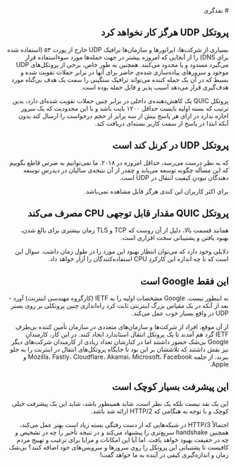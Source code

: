 <div dir="rtl">
# نقدگری

## پروتکل UDP هرگز کار نخواهد کرد

بسیاری از شرکت‌ها، اپراتور‌ها و سازمان‌ها ترافیک UDP خارج از پورت ۵۳ (استفاده شده برای DNS) را از آنجایی که امروزه بیشتر در جهت حمله‌ها مورد سو‌ءاستفاده قرار می‌گیرد مسدود و یا محدود می‌کنند. همچنین به طور خاص، برخی از پروتکل‌های UDP موجود و سرور‌های پیاده‌سازی شده‌ی حاضر برای آنها در برابر حملات تقویت شده و بسیط که در آن یک حمله کننده می‌تواند ترافیک سنگینی را سمت یک هدف بی‌گناه مورد هدف‌گیری قرار می‌دهد آسیب پذیر و قابل حمله بوده است.

پروتکل QUIC یک کاهش‌دهنده‌ی‌‌ داخلی در برابر چنین حملات تقویت شده‌ای دارد، بدین ترتیب که بسته‌ اولیه بایست حداقل ۱۲۰۰ بایت باشد و با این محدودیت که یک سرور اجازه ندارد در ازای هر پاسخ بیش از سه برابر از حجم درخواست را ارسال کند بدون آنکه ابتدا در پاسخ از سمت کاربر بسته‌ای دریافت کند.

## پروتکل UDP در کرنل کند است

که به نظر درست می‌رسد، حداقل امروزه در ۲۰۱۸. ما نمی‌توانیم به ضرس قاطع بگوییم که این مسأله چگونه توسعه می‌یابد و چقدر از آن نتیجه‌ی سالیان در دیدرسِ توسعه دهندگان نبودنِ کیفیت انتقال در UDP است.

برای اکثر کاربران این کندی هرگز قابل مشاهده نمی‌باشد.

## پروتکل QUIC مقدار قابل توجهی CPU مصرف می‌کند

همانند قسمت بالا، دلیل از آن روست که TCP و TLS زمان بیشتری برای بالغ شدن، بهبود یافتن و پشتیبانی سخت افزاری است. 

دلایلی وجود دارد که می‌توان انتظار بهبود این مورد را در طول زمان داشت. سوال این است که تا چه اندازه این کارکردِ CPU استفاده‌کنندگان را آزار خواهد داد.

## این فقط Google است

نه اینطور نیست. Google مشخصات اولیه را به IETF (کارگروه مهندسی اینترنت) آورد - بعد از آنکه در یک مقیاس بزرگ اینترنتی ثابت کرد راه‌اندازی چنین پروتکلی بر روی بستر UDP در واقع بسیار خوب عمل می‌کند.

از آن موقع، افراد از شرکت‌ها و سازمان‌های متعددی در سازمان تأمین کننده بی‌طرفِ IETF گرد هم آمدند تا یک پروتکل انتقال استاندارد ایجاد کنند. در این کار، کارمندانِ Google بی‌شک حضور داشتند اما در کنارشان تعداد زیادی از کارمندان شرکت‌های دیگر نیز نقش داشتند که تلاششان بر این بود تا جایگاه پروتکل‌های انتقال در اینترنت را به جلو ببرند، از جلمه Mozilla، Fastly، Cloudflare، Akamai، Microsoft، Facebook و Apple.

## این پیشرفت بسیار کوچک است

این یک نقد نیست بلکه یک نظر است. شاید همینطور باشد، شاید این یک پیشرفت خیلی کوچک و با توجه به هنگامی که HTTP/2 ارائه شد باشد.

احتمالاً HTTP/3 در شبکه‌هایی که از دست رفتگی بسته زیاد است بهتر عمل می‌کند، همچنین handshake سریع‌تری را پیشنهاد می‌کند و در نتیجه تأخیر را چه در تشخیص و چه در حقیقت بهبود خواهد یافت. اما آیا این امکانات و مزایا برای ترغیب و تهییج مردم کافیست تا پشتیبانی این پروتکل را روی سرور‌ها و سرویس‌های خود اضافه کنند؟ بی‌شک زمان و اندازه‌گیری کیفی در آینده به ما خواهد گفت!
</div>
